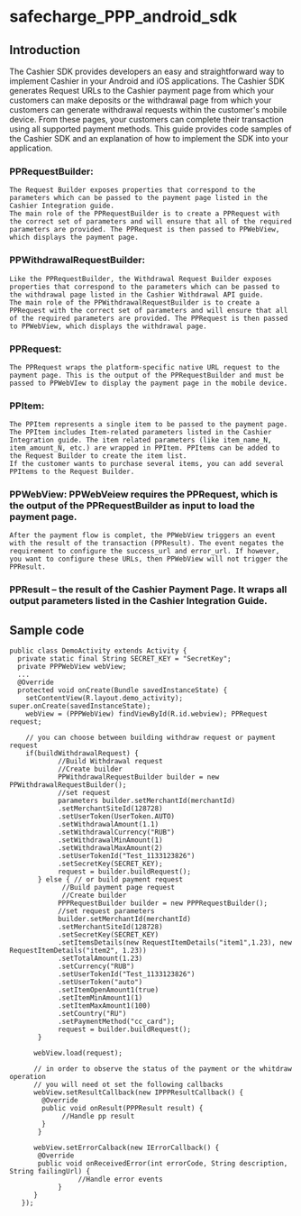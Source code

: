 # safecharge_PPP_android_sdk

## Introduction
The Cashier SDK provides developers an easy and straightforward way to implement Cashier in your Android and iOS applications. The Cashier SDK generates Request URLs to the Cashier payment page from which your customers can make deposits or the withdrawal page from which your customers can generate withdrawal requests within the customer's mobile device. From these pages, your customers can complete their transaction using all supported payment methods. This guide provides code samples of the Cashier SDK and an explanation of how to implement the SDK into your application.


### PPRequestBuilder: 
```
The Request Builder exposes properties that correspond to the parameters which can be passed to the payment page listed in the Cashier Integration guide.
The main role of the PPRequestBuilder is to create a PPRequest with the correct set of parameters and will ensure that all of the required parameters are provided. The PPRequest is then passed to PPWebView, which displays the payment page.
```

### PPWithdrawalRequestBuilder: 
```
Like the PPRequestBuilder, the Withdrawal Request Builder exposes properties that correspond to the parameters which can be passed to the withdrawal page listed in the Cashier Withdrawal API guide.
The main role of the PPWithdrawalRequestBuilder is to create a PPRequest with the correct set of parameters and will ensure that all of the required parameters are provided. The PPRequest is then passed to PPWebView, which displays the withdrawal page.
```

### PPRequest: 
```
The PPRequest wraps the platform-specific native URL request to the payment page. This is the output of the PPRequestBuilder and must be passed to PPWebVIew to display the payment page in the mobile device.
```

### PPItem: 
```
The PPItem represents a single item to be passed to the payment page. The PPItem includes Item-related parameters listed in the Cashier Integration guide. The item related parameters (like item_name_N, item_amount_N, etc.) are wrapped in PPItem. PPItems can be added to the Request Builder to create the item list.
If the customer wants to purchase several items, you can add several PPItems to the Request Builder.
```

### PPWebView: PPWebVeiew requires the PPRequest, which is the output of the PPRequestBuilder as input to load the payment page.
```
After the payment flow is complet, the PPWebView triggers an event with the result of the transaction (PPResult). The event negates the requirement to configure the success_url and error_url. If however, you want to configure these URLs, then PPWebView will not trigger the PPResult.
```

### PPResult – the result of the Cashier Payment Page. It wraps all output parameters listed in the Cashier Integration Guide.

## Sample code
```
public class DemoActivity extends Activity {
  private static final String SECRET_KEY = "SecretKey";
  private PPPWebView webView;
  ...
  @Override
  protected void onCreate(Bundle savedInstanceState) {
    setContentView(R.layout.demo_activity); super.onCreate(savedInstanceState);
    webView = (PPPWebView) findViewById(R.id.webview); PPRequest request;
    
    // you can choose between building withdraw request or payment request
    if(buildWithdrawalRequest) { 
            //Build Withdrawal request
            //Create builder
            PPWithdrawalRequestBuilder builder = new PPWithdrawalRequestBuilder();
            //set request 
            parameters builder.setMerchantId(merchantId)
            .setMerchantSiteId(128728)
            .setUserToken(UserToken.AUTO)
            .setWithdrawalAmount(1.1)
            .setWithdrawalCurrency("RUB") 
            .setWithdrawalMinAmount(1) 
            .setWithdrawalMaxAmount(2) 
            .setUserTokenId("Test_1133123826") 
            .setSecretKey(SECRET_KEY);
            request = builder.buildRequest(); 
       } else { // or build payment request
             //Build payment page request
             //Create builder
            PPPRequestBuilder builder = new PPPRequestBuilder();
            //set request parameters 
            builder.setMerchantId(merchantId) 
            .setMerchantSiteId(128728) 
            .setSecretKey(SECRET_KEY)
            .setItemsDetails(new RequestItemDetails("item1",1.23), new RequestItemDetails("item2", 1.23))
            .setTotalAmount(1.23)
            .setCurrency("RUB") 
            .setUserTokenId("Test_1133123826") 
            .setUserToken("auto") 
            .setItemOpenAmount1(true) 
            .setItemMinAmount1(1)
            .setItemMaxAmount1(100) 
            .setCountry("RU")
            .setPaymentMethod("cc_card"); 
            request = builder.buildRequest();
       }
       
      webView.load(request);
      
      // in order to observe the status of the payment or the whitdraw operation  
      // you will need ot set the following callbacks
      webView.setResultCallback(new IPPPResultCallback() {
        @Override
        public void onResult(PPPResult result) {
             //Handle pp result
        }
       }
       
      webView.setErrorCalback(new IErrorCallback() {
       @Override
       public void onReceivedError(int errorCode, String description, String failingUrl) {
                 //Handle error events
            }
      }      
   });
   
```
